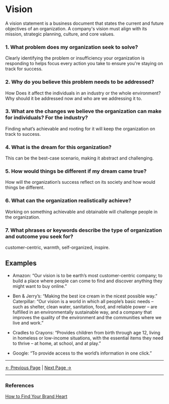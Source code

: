 ﻿# Vision

A vision statement is a business document that states the current and future objectives of an organization. A company's vision must align with its mission, strategic planning, culture, and core values.

### 1. What problem does my organization seek to solve?

Clearly identifying the problem or insufficiency your organization is responding to helps focus every action you take to ensure you're staying on track for success.

### 2. Why do you believe this problem needs to be addressed?

How Does it affect the individuals in an industry or the whole environment? Why should it be addressed now and who are we addressing it to.

### 3. What are the changes we believe the organization can make for individuals? For the industry?

Finding what’s achievable and rooting for it will keep the organization on track to success.

### 4. What is the dream for this organization?

This can be the best-case scenario, making it abstract and challenging.

### 5. How would things be different if my dream came true?

How will the organization’s success reflect on its society and how would things be different.

### 6. What can the organization realistically achieve?

Working on something achievable and obtainable will challenge people in the organization.

### 7. What phrases or keywords describe the type of organization and outcome you seek for?

customer-centric, warmth, self-organized, inspire.

## Examples

- Amazon: “Our vision is to be earth’s most customer-centric company; to build a place where people can come to find and discover anything they might want to buy online.”

- Ben & Jerry’s: “Making the best ice cream in the nicest possible way.”
  Caterpillar: “Our vision is a world in which all people’s basic needs – such as shelter, clean water, sanitation, food, and reliable power – are fulfilled in an environmentally sustainable way, and a company that improves the quality of the environment and the communities where we live and work.”

- Cradles to Crayons: “Provides children from birth through age 12, living in homeless or low-income situations, with the essential items they need to thrive – at home, at school, and at play.”

- Google: “To provide access to the world’s information in one click.”

<hr/>

[<- Previous Page](./prerequisites.md)
|
[Next Page ->](./mission.md)

<hr/>

### References

[How to Find Your Brand Heart](https://www.columnfivemedia.com/how-to-find-brand-heart/)
